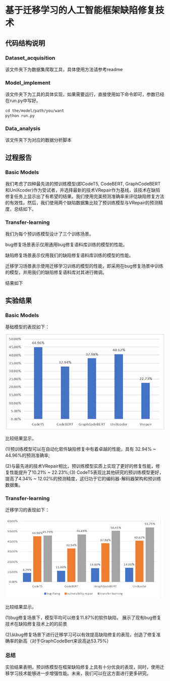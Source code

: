 # 基于迁移学习的人工智能框架缺陷修复技术

## 代码结构说明

### Dataset_acquisition

该文件夹下为数据集爬取工具，具体使用方法请参考readme

### Model_implement

该文件夹下为工具的具体实现，如果需要运行，直接使用如下命令即可，参数已经在run.py中写好。

```
cd the/model/path/you/want
python run.py
```

### Data_analysis

该文件夹下为对应的数据分析脚本

## 过程报告

### Basic Models

我们考虑了四种最先进的预训练模型(即CodeT5, CodeBERT, GraphCodeBERT和UniXcoder)作为受试者，并选择最新的技术VRepair作为基线，该技术在缺陷修复任务上显示出了有希望的结果。我们使用完美预测准确率来评估缺陷修复方法的有效性。然后，我们使用两个缺陷数据集比较了预训练模型与VRepair的预测精度，总结如下。

### Transfer-learning

我们为每个预训练模型设计了三个训练场景。

bug修复场景表示仅用通用bug修复语料库训练的模型的性能。

缺陷修复场景表示仅用我们的缺陷修复语料库训练的模型的性能。

迁移学习场景表示使用迁移学习训练的模型的性能，即采用在bug修复场景中训练的模型，并用我们的缺陷修复语料库对其进行微调。

结果如下

## 实验结果

### Basic Models

基础模型的表现如下：

![image-20221201010146237](pics\image-20221201010146237.png)

比较结果显示， 

(1)预训练模型可以在自动化软件缺陷修复中有着卓越的性能，具有 32.94% ~ 44.96%的预测准确率;

(2)与最先进的技术VRepair相比，预训练模型实质上实现了更好的修复性能，修复性能提升了10.21% ~ 22.23%;(3) CodeT5表现比其他研究的预训练模型更好，提高了4.34% ~ 12.02%的预测精度，这归功于它的编码器-解码器架构和预训练数据集。

### Transfer-learning

迁移学习的表现如下：

![image-20221201010407083](pics\image-20221201010407083.png)

比较结果显示， 

(1)bug修复场景下，模型平均可以修复11.87%的软件缺陷， 展示了现有bug修复技术在缺陷修复技术上的的前景

(2)从bug修复场景下进行迁移学习可以有效提高缺陷修复的表现，创造了修复准确率的新高（对于GraphCodeBert来说高达53.75%）

### 总结

实验结果表明，预训练模型在框架缺陷修复上具有十分优良的表现，同时，使用迁移学习技术能够进一步增强性能。未来，我们可以在这方面进行更多研究。